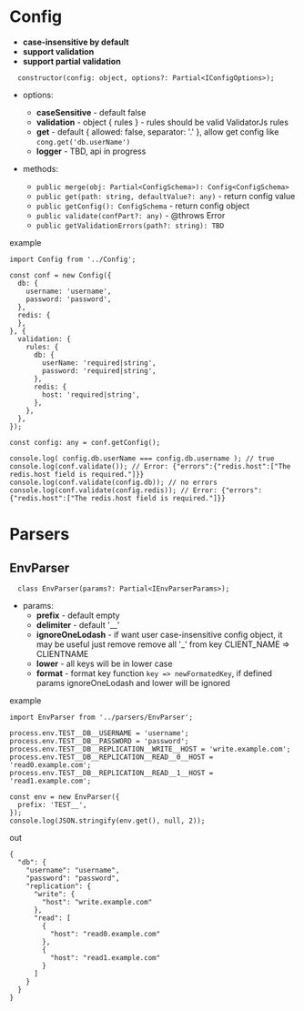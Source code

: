 # Config

  - **case-insensitive by default**
  - **support validation**
  - **support partial validation**

```
  constructor(config: object, options?: Partial<IConfigOptions>);
```

  - options:
    - **caseSensitive** - default false
    - **validation** - object { rules } - rules should be valid ValidatorJs rules
    - **get** - default { allowed: false, separator: '.' }, allow get config like `cong.get('db.userName')`
    - **logger** - TBD, api in progress
  
  - methods:
     - `public merge(obj: Partial<ConfigSchema>): Config<ConfigSchema>`
     - `public get(path: string, defaultValue?: any)` - return config value
     - `public getConfig(): ConfigSchema` - return config object
     - `public validate(confPart?: any)` - @throws Error
     - `public getValidationErrors(path?: string): TBD`

example
```
import Config from '../Config';

const conf = new Config({
  db: {
    username: 'username',
    password: 'password',
  },
  redis: {
  },
}, {
  validation: {
    rules: {
      db: {
        userName: 'required|string',
        password: 'required|string',
      },
      redis: {
        host: 'required|string',
      },
    },
  },
});

const config: any = conf.getConfig();

console.log( config.db.userName === config.db.username ); // true
console.log(conf.validate()); // Error: {"errors":{"redis.host":["The redis.host field is required."]}}
console.log(conf.validate(config.db)); // no errors
console.log(conf.validate(config.redis)); // Error: {"errors":{"redis.host":["The redis.host field is required."]}}
```

# Parsers

## EnvParser

```
  class EnvParser(params?: Partial<IEnvParserParams>);
```

  - params:
    - **prefix** - default empty
    - **delimiter** - default '__'
    - **ignoreOneLodash** - if want user case-insensitive config object, it may be useful just remove remove all '_' from key CLIENT_NAME => CLIENTNAME
    - **lower** - all keys will be in lower case
    - **format** - format key function `key => newFormatedKey`, if defined params ignoreOneLodash and lower will be ignored


example
```
import EnvParser from '../parsers/EnvParser';

process.env.TEST__DB__USERNAME = 'username';
process.env.TEST__DB__PASSWORD = 'password';
process.env.TEST__DB__REPLICATION__WRITE__HOST = 'write.example.com';
process.env.TEST__DB__REPLICATION__READ__0__HOST = 'read0.example.com';
process.env.TEST__DB__REPLICATION__READ__1__HOST = 'read1.example.com';

const env = new EnvParser({
  prefix: 'TEST__',
});
console.log(JSON.stringify(env.get(), null, 2));
```

out
```
{
  "db": {
    "username": "username",
    "password": "password",
    "replication": {
      "write": {
        "host": "write.example.com"
      },
      "read": [
        {
          "host": "read0.example.com"
        },
        {
          "host": "read1.example.com"
        }
      ]
    }
  }
}
```
